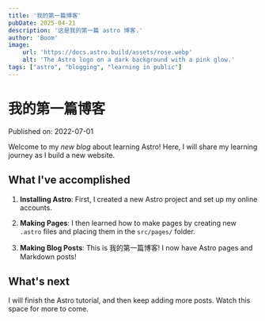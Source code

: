 ```yaml
---
title: '我的第一篇博客'
pubDate: 2025-04-21
description: '这是我的第一篇 astro 博客.'
author: 'Boom'
image:
    url: 'https://docs.astro.build/assets/rose.webp'
    alt: 'The Astro logo on a dark background with a pink glow.'
tags: ["astro", "blogging", "learning in public"]
---
```

# 我的第一篇博客

Published on: 2022-07-01

Welcome to my _new blog_ about learning Astro! Here, I will share my learning journey as I build a new website.

## What I've accomplished

1. **Installing Astro**: First, I created a new Astro project and set up my online accounts.

2. **Making Pages**: I then learned how to make pages by creating new `.astro` files and placing them in the `src/pages/` folder.

3. **Making Blog Posts**: This is 我的第一篇博客! I now have Astro pages and Markdown posts!

## What's next

I will finish the Astro tutorial, and then keep adding more posts. Watch this space for more to come.